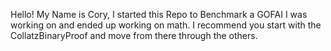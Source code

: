 Hello! My Name is Cory, I started this Repo to Benchmark a GOFAI I was working on and ended up working on math. I recommend you start with the CollatzBinaryProof and move from there through the others.

